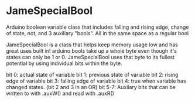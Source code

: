 # JameSpecialBool
Arduino boolean variable class that includes falling and rising edge, change of state, not, and 3 auxiliary "bools". All in the same space as a regular bool

JameSpecialBool is a class that helps keep memory usage low and has great uses built in!
arduino bools take up a whole byte even though it's states can only be 1 or 0.
JameSpecialBool uses that byte to its fullest potential by using individual bits within the byte.

bit 0: actual state of variable
bit 1: previous state of variable
bit 2: rising edge of variable
bit 3: falling edge of variable
bit 4: true when variable has changed states. (bit 2 and 3 in an OR)
bit 5-7: Auxilary bits that can be written to with .auxW() and read with .auxR()
